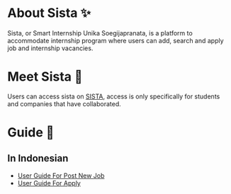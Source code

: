# About Sista ✨
Sista, or Smart Internship Unika Soegijapranata, is a platform to accommodate internship program where users can add, search and apply job and internship vacancies.

# Meet Sista 👋
Users can access sista on [SISTA](https://sista.unika.ac.id/), access is only specifically for students and companies that have collaborated.

# Guide 📘
## In Indonesian
- [User Guide For Post New Job](https://sista.unika.ac.id/p/postjob-guide)
- [User Guide For Apply](https://sista.unika.ac.id/p/apply-guide)